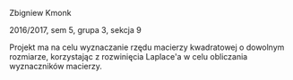 Zbigniew Kmonk

2016/2017, sem 5, grupa 3, sekcja 9

Projekt ma na celu wyznaczanie rzędu macierzy kwadratowej o dowolnym rozmiarze, korzystając z rozwinięcia Laplace'a w celu obliczania wyznaczników macierzy.
